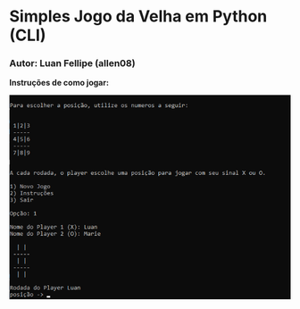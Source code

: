 # Simples Jogo da Velha em Python (CLI)
### Autor: Luan Fellipe (allen08)

**Instruções de como jogar:**

![Alt text](Execucao.png "Title")
